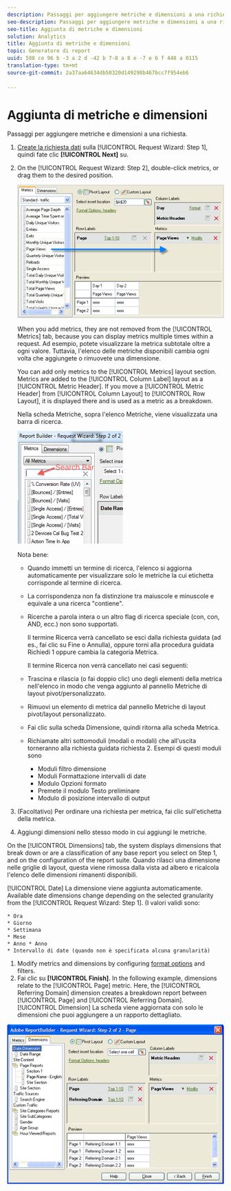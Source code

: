 ```yaml
---
description: Passaggi per aggiungere metriche e dimensioni a una richiesta.
seo-description: Passaggi per aggiungere metriche e dimensioni a una richiesta.
seo-title: Aggiunta di metriche e dimensioni
solution: Analytics
title: Aggiunta di metriche e dimensioni
topic: Generatore di report
uuid: 588 ce 96 b -3 a 2 d -42 b 7-8 a 8 e -7 e 6 f 448 a 0115
translation-type: tm+mt
source-git-commit: 2a37aa64634db50320d149298b467bcc7f954eb6

---
```



# Aggiunta di metriche e dimensioni

Passaggi per aggiungere metriche e dimensioni a una richiesta.

1. [Create la richiesta dati](../../../../analyze/report-builder/data-requests/data-requests.md#concept_E14C1E6B63C44D02BF8D80021B4B0F89) sulla [!UICONTROL Request Wizard: Step 1], quindi fate clic **[!UICONTROL Next]** su.
1. On the [!UICONTROL Request Wizard: Step 2], double-click metrics, or drag them to the desired position.

   ![Informazioni passo](assets/adding_metrics.png)

   When you add metrics, they are not removed from the [!UICONTROL Metrics] tab, because you can display metrics multiple times within a request. Ad esempio, potete visualizzare la metrica subtotale oltre a ogni valore. Tuttavia, l'elenco delle metriche disponibili cambia ogni volta che aggiungete o rimuovete una dimensione.

   You can add only metrics to the [!UICONTROL Metrics] layout section. Metrics are added to the [!UICONTROL Column Label] layout as a [!UICONTROL Metric Header]. If you move a [!UICONTROL Metric Header] from [!UICONTROL Column Layout] to [!UICONTROL Row Layout], it is displayed there and is used as a metric as a breakdown.

   Nella scheda Metriche, sopra l'elenco Metriche, viene visualizzata una barra di ricerca.

   ![](assets/search_bar_metric.png)

   Nota bene:

   * Quando immetti un termine di ricerca, l'elenco si aggiorna automaticamente per visualizzare solo le metriche la cui etichetta corrisponde al termine di ricerca.
   * La corrispondenza non fa distinzione tra maiuscole e minuscole e equivale a una ricerca "contiene".
   * Ricerche a parola intera o un altro flag di ricerca speciale (con, con, AND, ecc.) non sono supportati.

      Il termine Ricerca verrà cancellato se esci dalla richiesta guidata (ad es., fai clic su Fine o Annulla), oppure torni alla procedura guidata Richiedi 1 oppure cambia la categoria Metrica.

      Il termine Ricerca non verrà cancellato nei casi seguenti:

   * Trascina e rilascia (o fai doppio clic) uno degli elementi della metrica nell'elenco in modo che venga aggiunto al pannello Metriche di layout pivot/personalizzato.
   * Rimuovi un elemento di metrica dal pannello Metriche di layout pivot/layout personalizzato.
   * Fai clic sulla scheda Dimensione, quindi ritorna alla scheda Metrica.
   * Richiamate altri sottomoduli (modali o modali) che all'uscita torneranno alla richiesta guidata richiesta 2. Esempi di questi moduli sono

      * Moduli filtro dimensione
      * Moduli Formattazione intervalli di date
      * Modulo Opzioni formato
      * Premete il modulo Testo preliminare
      * Modulo di posizione intervallo di output

1. (Facoltativo) Per ordinare una richiesta per metrica, fai clic sull'etichetta della metrica.
1. Aggiungi dimensioni nello stesso modo in cui aggiungi le metriche.

On the [!UICONTROL Dimensions] tab, the system displays dimensions that break down or are a classification of any base report you select on Step 1, and on the configuration of the report suite. Quando rilasci una dimensione nelle griglie di layout, questa viene rimossa dalla vista ad albero e ricalcola l'elenco delle dimensioni rimanenti disponibili.

[!UICONTROL Date] La dimensione viene aggiunta automaticamente. Available date dimensions change depending on the selected granularity from the [!UICONTROL Request Wizard: Step 1]. (I valori validi sono:

    * Ora
    * Giorno
    * Settimana
    * Mese
    * Anno * Anno
    * Intervallo di date (quando non è specificata alcuna granularità)

1. Modify metrics and dimensions by configuring [format options](../../../../analyze/report-builder/layout/t-format-display-headers.md#task_45C7C4938C2C47FCB02634A1248AA831) and filters.
1. Fai clic su **[!UICONTROL Finish]**.
In the following example, dimensions relate to the [!UICONTROL Page] metric. Here, the [!UICONTROL Referring Domain] dimension creates a breakdown report between [!UICONTROL Page] and [!UICONTROL Referring Domain]. [!UICONTROL Dimension] La scheda viene aggiornata con solo le dimensioni che puoi aggiungere a un rapporto dettagliato.

![](assets/page_pageview_02.png)